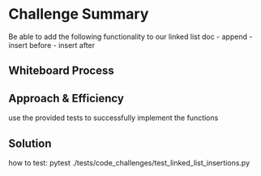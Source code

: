 # Challenge Summary
<!-- Description of the challenge -->
Be able to add the following functionality to our linked list doc
    - append
    - insert before
    - insert after

## Whiteboard Process
<!-- Embedded whiteboard image -->

## Approach & Efficiency
<!-- What approach did you take? Why? What is the Big O space/time for this approach? -->
use the provided tests to successfully implement the functions 

## Solution
<!-- Show how to run your code, and examples of it in action -->
how to test: pytest ./tests/code_challenges/test_linked_list_insertions.py

